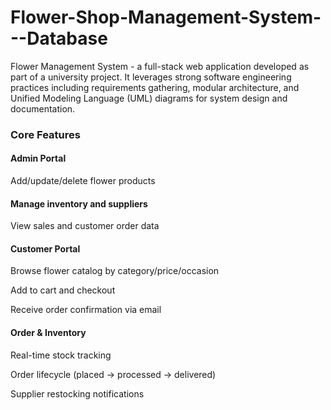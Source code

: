# Flower-Shop-Management-System---Database
Flower Management System - a full-stack web application developed as part of a university project. It leverages strong software engineering practices including requirements gathering, modular architecture, and Unified Modeling Language (UML) diagrams for system design and documentation.

### Core Features
#### Admin Portal
Add/update/delete flower products

#### Manage inventory and suppliers
View sales and customer order data

#### Customer Portal
Browse flower catalog by category/price/occasion

Add to cart and checkout

Receive order confirmation via email

#### Order & Inventory
Real-time stock tracking

Order lifecycle (placed → processed → delivered)

Supplier restocking notifications
